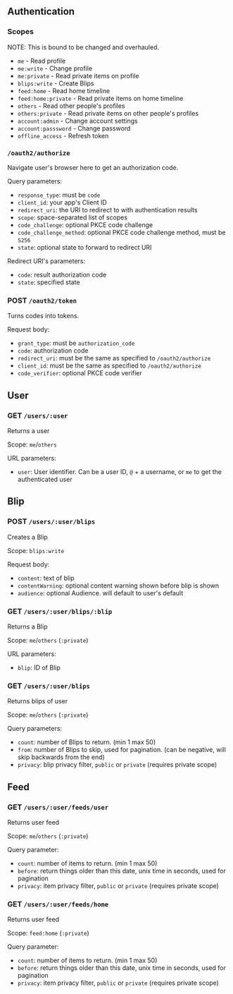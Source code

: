 ## Authentication

### Scopes
NOTE: This is bound to be changed and overhauled.

 * `me` - Read profile
 * `me:write` - Change profile
 * `me:private` - Read private items on profile
 * `blips:write` - Create Blips
 * `feed:home` - Read home timeline
 * `feed:home:private` - Read private items on home timeline
 * `others` - Read other people's profiles
 * `others:private` - Read private items on other people's profiles
 * `account:admin` - Change account settings
 * `account:passsword` - Change password
 * `offline_access` - Refresh token

### `/oauth2/authorize`
Navigate user's browser here to get an authorization code.

Query parameters:
 * `response_type`: must be `code`
 * `client_id`: your app's Client ID
 * `redirect_uri`: the URI to redirect to with authentication results
 * `scope`: space-separated list of scopes
 * `code_challenge`: optional PKCE code challenge
 * `code_challenge_method`: optional PKCE code challenge method, must be `S256`
 * `state`: optional state to forward to redirect URI

Redirect URI's parameters:
 * `code`: result authorization code
 * `state`: specified state

### POST `/oauth2/token`
Turns codes into tokens.

Request body:
 * `grant_type`: must be `authorization_code`
 * `code`: authorization code
 * `redirect_uri`: must be the same as specified to `/oauth2/authorize`
 * `client_id`: must be the same as specified to `/oauth2/authorize`
 * `code_verifier`: optional PKCE code verifier

## User

### GET `/users/:user`
Returns a user

Scope: `me`/`others`

URL parameters:
 * `user`: User identifier. Can be a user ID, `@` + a username, or `me` to get the authenticated user

## Blip

### POST `/users/:user/blips`
Creates a Blip

Scope: `blips:write`

Request body:
 * `content`: text of blip
 * `contentWarning`: optional content warning shown before blip is shown
 * `audience`: optional Audience. will default to user's default

### GET `/users/:user/blips/:blip`
Returns a Blip

Scope: `me`/`others` (`:private`)

URL parameters:
 * `blip`: ID of Blip

### GET `/users/:user/blips`
Returns blips of user

Scope: `me`/`others` (`:private`)

Query parameters:
 * `count`: number of Blips to return. (min 1 max 50)
 * `from`: number of Blips to skip, used for pagination. (can be negative, will skip backwards from the end)
 * `privacy`: blip privacy filter, `public` or `private` (requires private scope)

## Feed

### GET `/users/:user/feeds/user`
Returns user feed

Scope: `me`/`others` (`:private`)

Query parameter:
 * `count`: number of items to return. (min 1 max 50)
 * `before`: return things older than this date, unix time in seconds, used for pagination
 * `privacy`: item privacy filter, `public` or `private` (requires private scope)

### GET `/users/:user/feeds/home`
Returns user feed

Scope: `feed:home` (`:private`)

Query parameter:
 * `count`: number of items to return. (min 1 max 50)
 * `before`: return things older than this date, unix time in seconds, used for pagination
 * `privacy`: item privacy filter, `public` or `private` (requires private scope)

